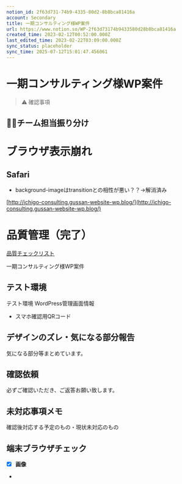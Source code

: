 ```yaml
---
notion_id: 2f63d731-74b9-4335-80d2-8b8bca81416a
account: Secondary
title: 一期コンサルティング様WP案件
url: https://www.notion.so/WP-2f63d73174b9433580d28b8bca81416a
created_time: 2023-02-12T00:52:00.000Z
last_edited_time: 2023-02-22T03:09:00.000Z
sync_status: placeholder
sync_time: 2025-07-12T15:01:47.456061
---
```

# 一期コンサルティング様WP案件

  > ⚠️ 確認事項
  ## 🧑‍💻チーム担当振り分け
  # ブラウザ表示崩れ
  ## Safari
  - background-imageはtransitionとの相性が悪い？？→解消済み
  
  [http://ichigo-consulting.gussan-website-wp.blog/](http://ichigo-consulting.gussan-website-wp.blog/)
  # 品質管理（完了）
  [品質チェックリスト](https://www.notion.so/59343cc2ae3340c8b268c6527eaa91aa) 
  
  一期コンサルティング様WP案件
  ## テスト環境
  テスト環境
  WordPress管理画面情報
  - スマホ確認用QRコード
  ## **デザインのズレ・気になる部分報告**
  気になる部分等まとめています。
  ## 確認依頼
  必ずご確認いただき、ご返答お願い致します。
  ## 未対応事項メモ
  確認後対応する予定のもの・現状未対応のもの
  ## 端末ブラウザチェック
  - [x] **画像**
  
  - 
